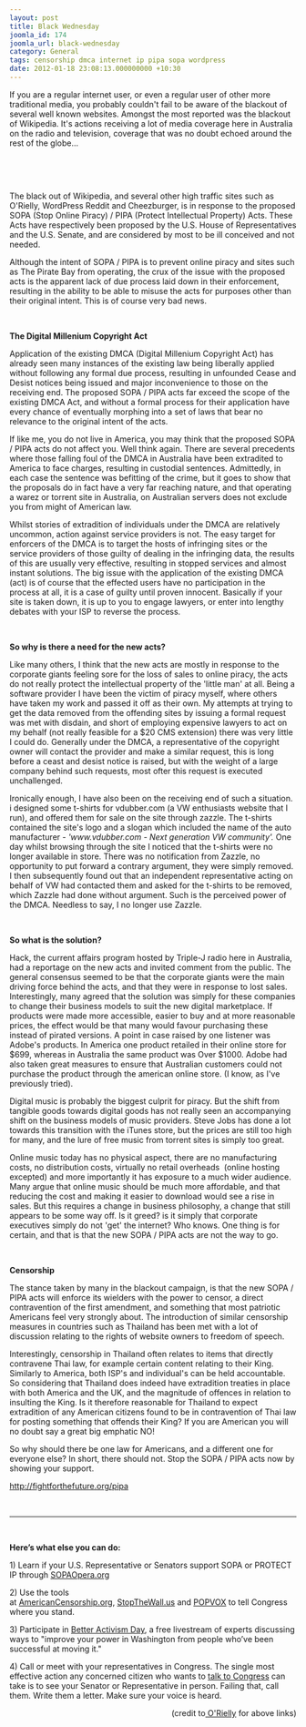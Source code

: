 ```yaml
---
layout: post
title: Black Wednesday
joomla_id: 174
joomla_url: black-wednesday
category: General
tags: censorship dmca internet ip pipa sopa wordpress
date: 2012-01-18 23:08:13.000000000 +10:30
---
```

<p>If you are a regular internet user, or even a regular user of other more traditional media, you probably couldn't fail to be aware of the blackout of several well known websites. Amongst the most reported was the blackout of Wikipedia. It's actions receiving a lot of media coverage here in Australia on the radio and television, coverage that was no doubt echoed around the rest of the globe...</p>
<p>&nbsp;</p>
<p style="text-align: center;"></p>
<p>&nbsp;</p>
<p>The black out of Wikipedia, and several other high traffic sites such as O'Rielly, WordPress Reddit and Cheezburger, is in response to the proposed SOPA (Stop Online Piracy) / PIPA (Protect Intellectual Property) Acts. These Acts have respectively been proposed by the U.S. House of Representatives and the U.S. Senate, and are considered by most to be ill conceived and not needed.&nbsp;</p>
<p>Although the intent of SOPA / PIPA is to prevent online piracy and sites such as The Pirate Bay from operating, the crux of the issue with the proposed acts is the apparent lack of due process laid down in their enforcement, resulting in the ability to be able to misuse the acts for purposes other than their original intent. This is of course very bad news.&nbsp;</p>
<p>&nbsp;</p>
<p><strong>The Digital Millenium Copyright Act</strong></p>
<p>Application of the existing DMCA (Digital Millenium Copyright Act) has already seen many instances of the existing law being liberally applied without following any formal due process, resulting in unfounded Cease and Desist notices being issued and major inconvenience to those on the receiving end. The proposed SOPA / PIPA acts far exceed the scope of the existing DMCA Act, and without a formal process for their application have every chance of eventually morphing into a set of laws that bear no relevance to the original intent of the acts.</p>
<p>If like me, you do not live in America, you may think that the proposed SOPA / PIPA acts do not affect you. Well think again. There are several precedents where those falling foul of the DMCA in Australia have been extradited to America to face charges, resulting in custodial sentences. Admittedly, in each case the sentence was befitting of the crime, but it goes to show that the proposals do in fact have a very far reaching nature, and that operating a warez or torrent site in Australia, on Australian servers does not exclude you from might of American law.&nbsp;</p>
<p>Whilst stories of extradition of individuals under the DMCA are relatively uncommon, action against service providers is not. The easy target for enforcers of the DMCA is to target the hosts of infringing sites or the service providers of those guilty of dealing in the infringing data, the results of this are usually very effective, resulting in stopped services and almost instant solutions.&nbsp;The big issue with the application of the existing DMCA (act) is of course that the effected users have no participation in the process at all, it is a case of guilty until proven innocent. Basically if your site is taken down, it is up to you to engage lawyers, or enter into lengthy debates with your ISP to reverse the process.</p>
<p>&nbsp;</p>
<p><strong>So why is there a need for the new acts?</strong></p>
<p>Like many others, I think that the new acts are mostly in response to the corporate giants feeling sore for the loss of sales to online piracy, the acts do not really protect the intellectual property of the 'little man' at all. Being a software provider I have been the victim of piracy myself, where others have taken my work and passed it off as their own. My attempts at trying to get the data removed from the offending sites by issuing a formal request was met with disdain, and short of employing expensive lawyers to act on my behalf (not really feasible for a $20 CMS extension) there was very little I could do.&nbsp;Generally under the DMCA, a representative of the copyright owner will contact the provider and make a similar request, this is long before a ceast and desist notice is raised, but with the weight of a large company behind such requests, most ofter this request is executed unchallenged.</p>
<p>Ironically enough, I have also been on the receiving end of such a situation. i designed some t-shirts for vdubber.com (a VW enthusiasts website that I run), and offered them for sale on the site through zazzle. The t-shirts contained the site's logo and a slogan which included the name of the auto manufacturer - <em>'www.vdubber.com - Next generation VW community'.</em> One day whilst browsing through the site I noticed that the t-shirts were no longer available in store. There was no notification from Zazzle, no opportunity to put forward a contrary argument, they were simply removed. I then subsequently found out that an independent representative acting on behalf of VW had contacted them and asked for the t-shirts to be removed, which Zazzle had done without argument. Such is the perceived power of the DMCA.&nbsp;Needless to say, I no longer use Zazzle.</p>
<p>&nbsp;</p>
<p><strong>So what is the solution?&nbsp;</strong></p>
<p>Hack, the current affairs program hosted by Triple-J radio here in Australia, had a reportage on the new acts and invited comment from the public. The general consensus seemed to be that the corporate giants were the main driving force behind the acts, and that they were in response to lost sales. Interestingly, many agreed that the solution was simply for these companies to change their business models to suit the new digital marketplace. If products were made more accessible, easier to buy and at more reasonable prices, the effect would be that many would favour purchasing these instead of pirated versions.&nbsp;A point in case raised by one listener was Adobe's products. In America one product retailed in their online store for $699, whereas in Australia the same product was Over $1000. Adobe had also taken great measures to ensure that Australian customers could not purchase the product through the american online store. (I know, as I've previously tried).</p>
<p>Digital music is probably the biggest culprit for piracy. But the shift from tangible goods towards digital goods has not really seen an accompanying shift on the business models of music providers. Steve Jobs has done a lot towards this transition with the iTunes store, but the prices are still too high for many, and the lure of free music from torrent sites is simply too great.</p>
<p>Online music today has no physical aspect, there are no manufacturing costs, no distribution costs, virtually no retail overheads &nbsp;(online hosting excepted) and more importantly it has exposure to a much wider audience. Many argue that online music should be much more affordable, and that reducing the cost and making it easier to download would see a rise in sales. But this requires a change in business philosophy, a change that still appears to be some way off. Is it greed? is it simply that corporate executives simply do not 'get' the internet? Who knows. One thing is for certain, and that is that the new SOPA / PIPA acts are not the way to go.</p>
<p>&nbsp;</p>
<p><strong>Censorship</strong></p>
<p>The stance taken by many in the blackout campaign, is that the new SOPA / PIPA acts will enforce its wielders with the power to censor, a direct contravention of the first amendment, and something that most patriotic Americans feel very strongly about. The introduction of similar censorship measures in countries such as Thailand has been met with a lot of discussion relating to the rights of website owners to freedom of speech.</p>
<p>Interestingly, censorship in Thailand often relates to items that directly contravene Thai law, for example certain content relating to their King. Similarly to America, both ISP's and individual's can be held accountable. So considering that&nbsp;Thailand does indeed have extradition treaties in place with both America and the UK, and the magnitude of offences in relation to insulting the King. Is it therefore reasonable for Thailand to expect extradition of any American citizens found to be in contravention of Thai law for posting something that offends their King? If you are American you will no doubt say a great big emphatic NO!</p>
<p>So why should there be one law for Americans, and a different one for everyone else? In short, there should not. Stop the SOPA / PIPA acts now by showing your support.</p>
<p><a href="http://fightforthefuture.org/pipa">http://fightforthefuture.org/pipa</a></p>
<p>&nbsp;</p>
<hr>
<p>&nbsp;</p>
<p><strong>Here’s what else you can do:</strong></p>
<p>1)&nbsp;Learn if your U.S. Representative or Senators support SOPA or PROTECT IP through&nbsp;<a href="http://sopaopera.org/">SOPAOpera.org</a></p>
<p>2)&nbsp;Use the tools at&nbsp;<a href="http://americancensorship.org/">AmericanCensorship.org</a>,&nbsp;<a href="http://stopthewall.us/">StopTheWall.us</a>&nbsp;and&nbsp;<a href="https://www.popvox.com/bills/us/112/hr3261">POPVOX</a>&nbsp;to tell Congress where you stand.</p>
<p>3)&nbsp;Participate in&nbsp;<a href="http://www.informationdiet.com/blog/read/better-activism-day-january-18">Better Activism Day</a>, a free livestream of experts discussing ways to "improve your power in Washington from people who’ve been successful at moving it."</p>
<p>4)&nbsp;Call or meet with your representatives in Congress. The single most effective action any concerned citizen who wants to&nbsp;<a href="http://www.informationdiet.com/blog/read/how-to-talk-to-congress">talk to Congress</a>&nbsp;can take is to&nbsp;see your Senator or Representative in person. Failing that, call them. Write them a letter. Make sure your voice is heard.</p>
<p style="text-align: right;">(credit to<a href="http://radar.oreilly.com/2012/01/sopa-pipa-piracy.html"> O'Rielly</a> for above links)</p>

